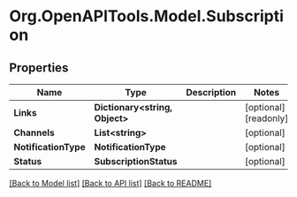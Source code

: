 # Org.OpenAPITools.Model.Subscription

## Properties

Name | Type | Description | Notes
------------ | ------------- | ------------- | -------------
**Links** | **Dictionary&lt;string, Object&gt;** |  | [optional] [readonly] 
**Channels** | **List&lt;string&gt;** |  | [optional] 
**NotificationType** | **NotificationType** |  | [optional] 
**Status** | **SubscriptionStatus** |  | [optional] 

[[Back to Model list]](../README.md#documentation-for-models) [[Back to API list]](../README.md#documentation-for-api-endpoints) [[Back to README]](../README.md)

